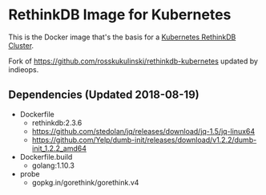 # RethinkDB Image for Kubernetes

This is the Docker image that's the basis for a [Kubernetes RethinkDB Cluster](https://github.com/rosskukulinski/kubernetes-rethinkdb-cluster).

Fork of https://github.com/rosskukulinski/rethinkdb-kubernetes updated by indieops.

## Dependencies (Updated 2018-08-19)

* Dockerfile
  * rethinkdb:2.3.6
  * https://github.com/stedolan/jq/releases/download/jq-1.5/jq-linux64
  * https://github.com/Yelp/dumb-init/releases/download/v1.2.2/dumb-init_1.2.2_amd64
* Dockerfile.build
  * golang:1.10.3
* probe
  * gopkg.in/gorethink/gorethink.v4
